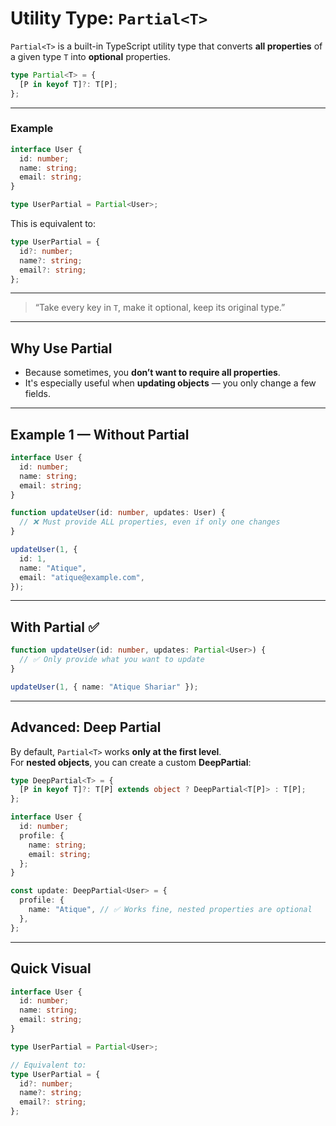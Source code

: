 # Utility Type: `Partial<T>`

`Partial<T>` is a built-in TypeScript utility type that converts **all properties** of a given type `T` into **optional** properties.

```ts
type Partial<T> = {
  [P in keyof T]?: T[P];
};
```

---

### Example

```ts
interface User {
  id: number;
  name: string;
  email: string;
}

type UserPartial = Partial<User>;
```

This is equivalent to:

```ts
type UserPartial = {
  id?: number;
  name?: string;
  email?: string;
};
```

---

> “Take every key in `T`, make it optional, keep its original type.”

---

## Why Use Partial<T>

- Because sometimes, you **don’t want to require all properties**.
- It's especially useful when **updating objects** — you only change a few fields.

---

## Example 1 — Without Partial

```ts
interface User {
  id: number;
  name: string;
  email: string;
}

function updateUser(id: number, updates: User) {
  // ❌ Must provide ALL properties, even if only one changes
}

updateUser(1, {
  id: 1,
  name: "Atique",
  email: "atique@example.com",
});
```

---

## With Partial ✅

```ts
function updateUser(id: number, updates: Partial<User>) {
  // ✅ Only provide what you want to update
}

updateUser(1, { name: "Atique Shariar" });
```

---

## Advanced: Deep Partial

By default, `Partial<T>` works **only at the first level**.  
For **nested objects**, you can create a custom **DeepPartial**:

```ts
type DeepPartial<T> = {
  [P in keyof T]?: T[P] extends object ? DeepPartial<T[P]> : T[P];
};

interface User {
  id: number;
  profile: {
    name: string;
    email: string;
  };
}

const update: DeepPartial<User> = {
  profile: {
    name: "Atique", // ✅ Works fine, nested properties are optional
  },
};
```

---

## Quick Visual

```ts
interface User {
  id: number;
  name: string;
  email: string;
}

type UserPartial = Partial<User>;

// Equivalent to:
type UserPartial = {
  id?: number;
  name?: string;
  email?: string;
};
```
